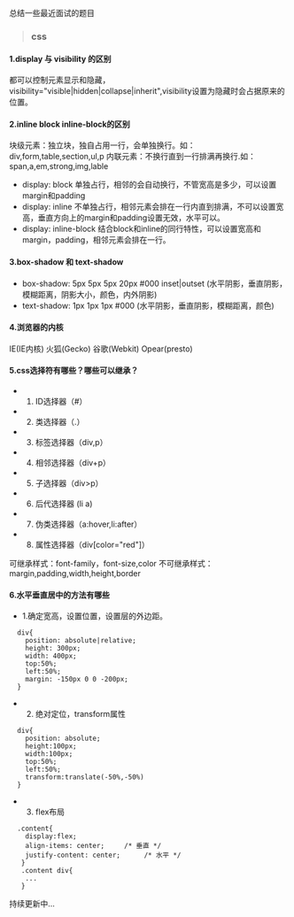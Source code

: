 总结一些最近面试的题目
> ### css
#### 1.display 与 visibility 的区别
都可以控制元素显示和隐藏，visibility="visible|hidden|collapse|inherit",visibility设置为隐藏时会占据原来的位置。

#### 2.inline block inline-block的区别
块级元素：独立块，独自占用一行，会单独换行。如：div,form,table,section,ul,p
内联元素：不换行直到一行排满再换行.如：span,a,em,strong,img,lable

* display: block
单独占行，相邻的会自动换行，不管宽高是多少，可以设置margin和padding
* display: inline
不单独占行，相邻元素会排在一行内直到排满，不可以设置宽高，垂直方向上的margin和padding设置无效，水平可以。
* display: inline-block
结合block和inline的同行特性，可以设置宽高和margin，padding，相邻元素会排在一行。

#### 3.box-shadow 和 text-shadow
* box-shadow: 5px 5px 5px 20px #000 inset|outset (水平阴影，垂直阴影，模糊距离，阴影大小，颜色，内外阴影)
* text-shadow: 1px 1px 1px #000 (水平阴影，垂直阴影，模糊距离，颜色)

#### 4.浏览器的内核
IE(IE内核) 火狐(Gecko) 谷歌(Webkit) Opear(presto)

#### 5.css选择符有哪些？哪些可以继承？
* 1. ID选择器（#）
* 2. 类选择器（.）
* 3. 标签选择器（div,p）
* 4. 相邻选择器（div+p）
* 5. 子选择器（div>p）
* 6. 后代选择器 (li a)
* 7. 伪类选择器（a:hover,li:after）
* 8. 属性选择器（div[color="red"]）

可继承样式：font-family，font-size,color
不可继承样式：margin,padding,width,height,border

#### 6.水平垂直居中的方法有哪些

* 1.确定宽高，设置位置，设置层的外边距。
```
  div{
    position: absolute|relative;
    height: 300px;
    width: 400px;
    top:50%;
    left:50%;
    margin: -150px 0 0 -200px;
  }
```
* 2. 绝对定位，transform属性
```
  div{
    position: absolute;
    height:100px;
    width:100px;
    top:50%;
    left:50%;
    transform:translate(-50%,-50%)
  }
```
* 3. flex布局
```
  .content{
    display:flex;
    align-items: center;     /* 垂直 */
    justify-content: center;      /* 水平 */
   }
   .content div{
    ...
   }
```

持续更新中...
